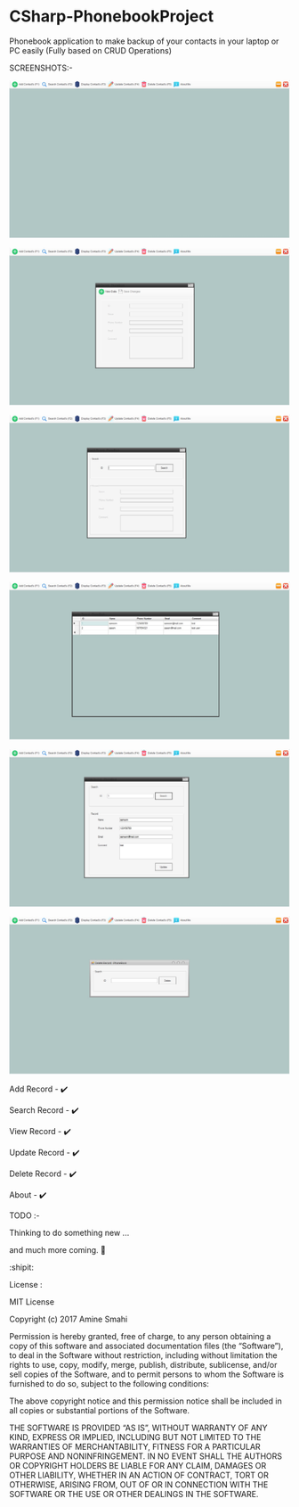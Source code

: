 # CSharp-PhonebookProject

Phonebook application to make backup of your contacts in your laptop or PC easily (Fully based on CRUD Operations)


SCREENSHOTS:-

![](./Images/1-Phonebook-Snip.jpg)

![](./Images/2-Phonebook-Snip.jpg)

![](./Images/3-Phonebook-Snip.jpg)

![](./Images/4-Phonebook-Snip.jpg)

![](./Images/5-Phonebook-Snip.jpg)

![](./Images/6-Phonebook-Snip.jpg)


Add Record - :heavy_check_mark:

Search Record - :heavy_check_mark:

View Record - :heavy_check_mark:

Update Record - :heavy_check_mark:

Delete Record - :heavy_check_mark:

About - :heavy_check_mark:

TODO :-

Thinking to do something new ...

and much more coming. :eyes:

:shipit:

License :

MIT License

Copyright (c) 2017 Amine Smahi

Permission is hereby granted, free of charge, to any person obtaining a copy of this software and associated documentation files (the “Software”), to deal in the Software without restriction, including without limitation the rights to use, copy, modify, merge, publish, distribute, sublicense, and/or sell copies of the Software, and to permit persons to whom the Software is furnished to do so, subject to the following conditions:

The above copyright notice and this permission notice shall be included in all copies or substantial portions of the Software.

THE SOFTWARE IS PROVIDED “AS IS”, WITHOUT WARRANTY OF ANY KIND, EXPRESS OR IMPLIED, INCLUDING BUT NOT LIMITED TO THE WARRANTIES OF MERCHANTABILITY, FITNESS FOR A PARTICULAR PURPOSE AND NONINFRINGEMENT. IN NO EVENT SHALL THE AUTHORS OR COPYRIGHT HOLDERS BE LIABLE FOR ANY CLAIM, DAMAGES OR OTHER LIABILITY, WHETHER IN AN ACTION OF CONTRACT, TORT OR OTHERWISE, ARISING FROM, OUT OF OR IN CONNECTION WITH THE SOFTWARE OR THE USE OR OTHER DEALINGS IN THE SOFTWARE.
